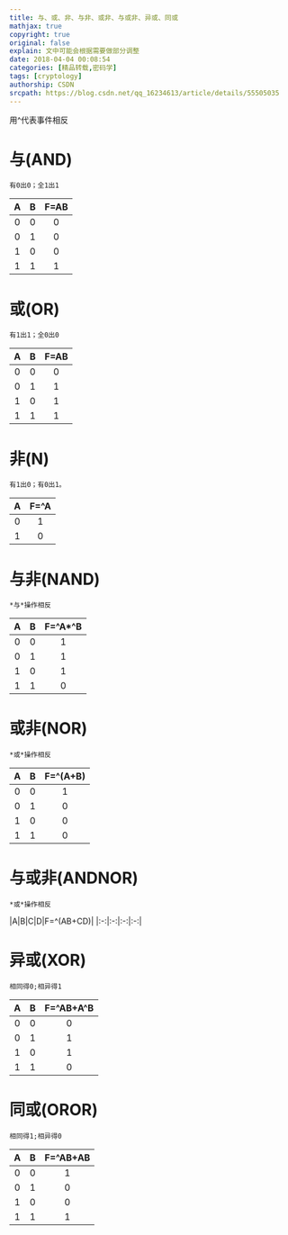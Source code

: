 ```yaml
---
title: 与、或、非、与非、或非、与或非、异或、同或
mathjax: true
copyright: true
original: false
explain: 文中可能会根据需要做部分调整
date: 2018-04-04 00:08:54
categories: [精品转载,密码学]
tags: [cryptology]
authorship: CSDN
srcpath: https://blog.csdn.net/qq_16234613/article/details/55505035
---
```

用^代表事件相反
# 与(AND)
`有0出0；全1出1`

|A|B|F=AB|
|:-:|:-:|:-:|
|0|0|0|
|0|1|0|
|1|0|0|
|1|1|1|
<!-- more -->
# 或(OR)
`有1出1；全0出0`

|A|B|F=AB|
|:-:|:-:|:-:|
|0|0|0|
|0|1|1|
|1|0|1|
|1|1|1|

# 非(N)
`有1出0；有0出1。`

|A|F=^A|
|:-:|:-:|
|0|1|
|1|0|

# 与非(NAND)
`*与*操作相反`

|A|B|F=^A*^B|
|:-:|:-:|:-:|
|0|0|1|
|0|1|1|
|1|0|1|
|1|1|0|

# 或非(NOR)
`*或*操作相反`

|A|B|F=^(A+B)|
|:-:|:-:|:-:|
|0|0|1|
|0|1|0|
|1|0|0|
|1|1|0|

# 与或非(ANDNOR)
`*或*操作相反`

|A|B|C|D|F=^(AB+CD)|
|:-:|:-:|:-:|:-:|

# 异或(XOR)
`相同得0;相异得1`

|A|B|F=^AB+A^B|
|:-:|:-:|:-:|
|0|0|0|
|0|1|1|
|1|0|1|
|1|1|0|

# 同或(OROR)
`相同得1;相异得0`

|A|B|F=^AB+AB|
|:-:|:-:|:-:|
|0|0|1|
|0|1|0|
|1|0|0|
|1|1|1|